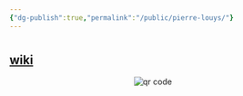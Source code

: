 ```yaml
---
{"dg-publish":true,"permalink":"/public/pierre-louys/"}
---
```


#
## [wiki](https://www.wikiwand.com/hu/Pierre_Lou%C3%BFs)


<p
style="text-align: center;"><img src="https://chart.googleapis.com/chart?cht=qr&chl=https://notes.andrasdenes.com/pierre-louys&chs=180x180&choe=UTF-8&chld=L|2" alt="qr code"></p>

 